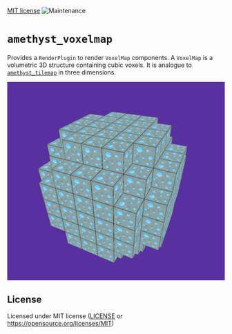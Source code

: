 [MIT license](https://opensource.org/licenses/MIT)
![Maintenance](https://img.shields.io/badge/maintenance-experimental-blue.svg)

# `amethyst_voxelmap`

Provides a `RenderPlugin` to render `VoxelMap` components. A `VoxelMap` is
a volumetric 3D structure containing cubic voxels. It is analogue to
[`amethyst_tilemap`](https://github.com/amethyst/amethyst/tree/main/amethyst_tiles)
in three dimensions.

![Screenshot](/examples/screenshot.png)

## License

Licensed under MIT license ([LICENSE](LICENSE) or https://opensource.org/licenses/MIT)
